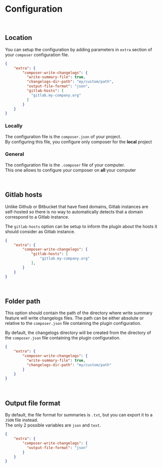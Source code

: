 Configuration
===============

<br/>

## Location
You can setup the configuration by adding parameters in `extra` section of your `composer` configuration file.
```json
{
    "extra": {
        "composer-write-changelogs": {
          "write-summary-file": true,
          "changelogs-dir-path": "my/custom/path",
          "output-file-format": "json",
          "gitlab-hosts": [
            "gitlab.my-company.org"
          ]
        }
    }
}
```

### Locally
The configuration file is the `composer.json` of your project.<br/>
By configuring this file, you configure only composer for the __local__ project

### General
The configuration file is the `.composer` file of your computer.<br/>
This one allows to configure your composer on __all__ your computer

<br/>

## Gitlab hosts
Unlike Github or Bitbucket that have fixed domains, Gitlab instances are
self-hosted so there is no way to automatically detects that a domain
correspond to a Gitlab instance.

The `gitlab-hosts` option can be setup to inform the plugin about the hosts it
should consider as Gitlab instance.

```json
{
    "extra": {
        "composer-write-changelogs": {
            "gitlab-hosts": [
                "gitlab.my-company.org"
            ],
        }
    }
}
```

<br/>

## Folder path
This option should contain the path of the directory where write summary feature will write changelogs files.
The path can be either absolute or relative to the `composer.json` file containing the plugin
configuration.

By default, the changelogs directory will be created from the directory of the `composer.json` file containing the plugin
configuration.

```json
{
    "extra": {
        "composer-write-changelogs": {
          "write-summary-file": true,
          "changelogs-dir-path": "my/custom/path"
        }
    }
}
```

<br/>

## Output file format
By default, the file format for summaries is `.txt`, but you can export it to a `JSON` file instead.<br/>
The only 2 possible variables are `json` and `text`.

```json
{
    "extra": {
        "composer-write-changelogs": {
          "output-file-format": "json"
        }
    }
}
```



